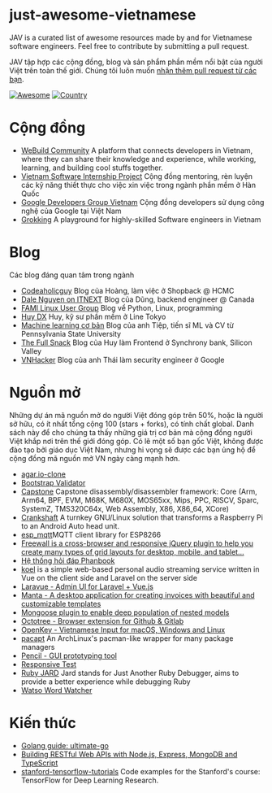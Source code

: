 just-awesome-vietnamese
=======================

JAV is a curated list of awesome resources made by and for Vietnamese software engineers. Feel free to contribute by submitting a pull request.

JAV tập hợp các cộng đồng, blog và sản phẩm phần mềm nổi bật của người Việt trên toàn thế giới. Chúng tôi luôn muốn [nhận thêm pull request từ các bạn](CONTRIBUTING.md).

[![Awesome](https://cdn.rawgit.com/sindresorhus/awesome/d7305f38d29fed78fa85652e3a63e154dd8e8829/media/badge.svg)](https://github.com/sindresorhus/awesome)
[![Country](https://img.shields.io/badge/country-vietnam-blue.svg)](https://github.com/thanhphu/awesome-vietnamese)

# Cộng đồng
- [WeBuild Community](https://webuild.community/) A platform that connects developers in Vietnam, where they can share their knowledge and experience, while working, learning, and building cool stuffs together.
- [Vietnam Software Internship Project](https://netviet.kr/vsip) Cộng đồng mentoring, rèn luyện các kỹ năng thiết thực cho việc xin việc trong ngành phần mềm ở Hàn Quốc
- [Google Developers Group Vietnam](https://linkedin.com/company/google-developer-groups-vietnam-gdg-vietnam-) Cộng đồng developers sử dụng công nghệ của Google tại Việt Nam
- [Grokking](https://www.grokking.org/) A playground for highly-skilled Software engineers in Vietnam

# Blog
Các blog đáng quan tâm trong ngành
- [Codeaholicguy](https://codeaholicguy.com/) Blog của Hoàng, làm việc ở Shopback @ HCMC
- [Dale Nguyen on ITNEXT](https://itnext.io/@dalenguyen) Blog của Dũng, backend engineer @ Canada
- [FAMI Linux User Group](https://www.familug.org/) Blog vể Python, Linux, programming
- [Huy DX](https://huydx.com/) Huy, kỹ sư phần mềm ở Line Tokyo
- [Machine learning cơ bản](https://machinelearningcoban.com/) Blog của anh Tiệp, tiến sĩ ML và CV từ Pennsylvania State University
- [The Full Snack](https://thefullsnack.com) Blog của Huy làm Frontend ở Synchrony bank, Silicon Valley
- [VNHacker](https://vnhacker.blogspot.com/) Blog của anh Thái làm security engineer ở Google

# Nguồn mở

Những dự án mã nguồn mở do người Việt đóng góp trên 50%, hoặc là người sở hữu, có ít nhất tổng cộng 100 (stars + forks), có tính chất global. Danh sách này để cho chúng ta thấy những giá trị cơ bản mà cộng đồng người Việt khắp nơi trên thế giới đóng góp. Có lẽ một số bạn gốc Việt, không được đào tạo bởi giáo dục Việt Nam, nhưng hi vọng sẽ được các bạn ủng hộ để cộng đồng mã nguồn mở VN ngày càng mạnh hơn.

- [agar.io-clone](https://github.com/huytd/agar.io-clone)
- [Bootstrap Validator](https://github.com/nghuuphuoc/bootstrapvalidator)
- [Capstone](https://github.com/aquynh/capstone) Capstone disassembly/disassembler framework: Core (Arm, Arm64, BPF, EVM, M68K, M680X, MOS65xx, Mips, PPC, RISCV, Sparc, SystemZ, TMS320C64x, Web Assembly, X86, X86_64, XCore)
- [Crankshaft](https://github.com/opencardev/crankshaft) A turnkey GNU/Linux solution that transforms a Raspberry Pi to an Android Auto head unit.
- [esp_mqtt](https://github.com/tuanpmt/esp_mqtt)MQTT client library for ESP8266
- [Freewall is a cross-browser and responsive jQuery plugin to help you create many types of grid layouts for desktop, mobile, and tablet...](https://github.com/kombai/freewall)
- [Hệ thống hỏi đáp Phanbook](http://phanbook.com/en/)
- [koel](https://github.com/phanan/koel) is a simple web-based personal audio streaming service written in Vue on the client side and Laravel on the server side
- [Laravue - Admin UI for Laravel + Vue.js](https://github.com/tuandm/laravue)
- [Manta - A desktop application for creating invoices with beautiful and customizable templates](https://github.com/hql287/Manta)
- [Mongoose plugin to enable deep population of nested models](https://github.com/buunguyen/mongoose-deep-populate)
- [Octotree - Browser extension for Github & Gitlab](https://github.com/buunguyen/octotree)
- [OpenKey - Vietnamese Input for macOS, Windows and Linux](https://github.com/tuyenvm/OpenKey)
- [pacapt](https://github.com/icy/pacapt) An ArchLinux's pacman-like wrapper for many package managers
- [Pencil - GUI prototyping tool](https://github.com/evolus/pencil)
- [Responsive Test](https://github.com/nghuuphuoc/responsivetest)
- [Ruby JARD](https://github.com/nguyenquangminh0711/ruby_jard) Jard stands for Just Another Ruby Debugger, aims to provide a better experience while debugging Ruby
- [Watso Word Watcher](https://github.com/dannguyen/watson-word-watcher)


# Kiến thức
- [Golang guide: ultimate-go](https://github.com/hoanhan101/ultimate-go)
- [Building RESTful Web APIs with Node.js, Express, MongoDB and TypeScript](https://restful-api-node-typescript.books.dalenguyen.me/en/latest/)
- [stanford-tensorflow-tutorials](https://github.com/chiphuyen/stanford-tensorflow-tutorials) Code examples for the Stanford's course: TensorFlow for Deep Learning Research. 
